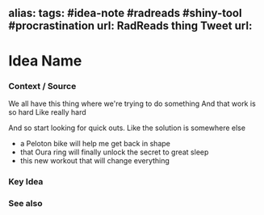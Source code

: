 alias: 
tags: #idea-note #radreads #shiny-tool #procrastination
url: RadReads thing
Tweet url: 
---
# Idea Name

### Context / Source

We all have this thing where we're trying to do something
And that work is so hard
Like really hard

And so start looking for quick outs.
Like the solution is somewhere else

-   a Peloton bike will help me get back in shape
-   that Oura ring will finally unlock the secret to great sleep
-   this new workout that will change everything


### Key Idea


### See also
